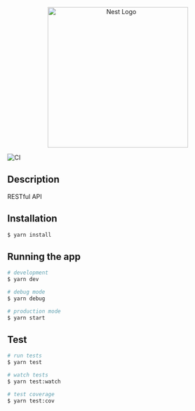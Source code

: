 <p align="center">
  <a href="http://nestjs.com/" target="blank"><img src="https://nestjs.com/img/logo_text.svg" width="320" alt="Nest Logo" /></a>
</p>

![CI](https://github.com/leosuncin/todo-api/workflows/CI/badge.svg)

## Description

RESTful API

## Installation

```bash
$ yarn install
```

## Running the app

```bash
# development
$ yarn dev

# debug mode
$ yarn debug

# production mode
$ yarn start
```

## Test

```bash
# run tests
$ yarn test

# watch tests
$ yarn test:watch

# test coverage
$ yarn test:cov
```
